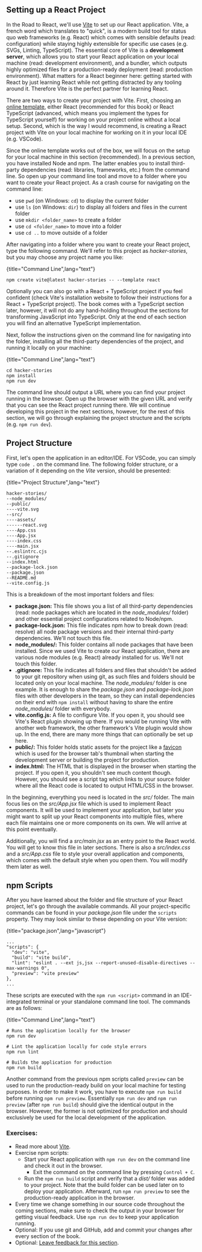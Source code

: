 ## Setting up a React Project

In the Road to React, we'll use [Vite](https://bit.ly/3BsG1TH) to set up our React application. Vite, a french word which translates to "quick", is a modern build tool for status quo web frameworks (e.g. React) which comes with sensible defaults (read: configuration) while staying highly extensible for specific use cases (e.g. SVGs, Linting, TypeScript). The essential core of Vite is a **development server**, which allows you to start your React application on your local machine (read: development environment), and a bundler, which outputs highly optimized files for a production-ready deployment (read: production environment). What matters for a React beginner here: getting started with React by just learning React while not getting distracted by any tooling around it. Therefore Vite is the perfect partner for learning React.

There are two ways to create your project with Vite. First, choosing an [online template](https://bit.ly/3RPAZWz), either React (recommended for this book) or React TypeScript (advanced, which means you implement the types for TypeScript yourself) for working on your project online without a local setup. Second, which is the way I would recommend, is creating a React project with Vite on your local machine for working on it in your local IDE (e.g. VSCode).

Since the online template works out of the box, we will focus on the setup for your local machine in this section (recommended). In a previous section, you have installed Node and npm. The latter enables you to install third-party dependencies (read: libraries, frameworks, etc.) from the command line. So open up your command line tool and move to a folder where you want to create your React project. As a crash course for navigating on the command line:

* use `pwd` (on Windows: `cd`) to display the current folder
* use `ls` (on Windows: `dir`) to display all folders and files in the current folder
* use `mkdir <folder_name>` to create a folder
* use `cd <folder_name>` to move into a folder
* use `cd ..` to move outside of a folder

After navigating into a folder where you want to create your React project, type the following command. We'll refer to this project as *hacker-stories*, but you may choose any project name you like:

{title="Command Line",lang="text"}
~~~~~~~
npm create vite@latest hacker-stories -- --template react
~~~~~~~

Optionally you can also go with a React + TypeScript project if you feel confident (check Vite's installation website to follow their instructions for a React + TypeScript project). The book comes with a TypeScript section later, however, it will not do any hand-holding throughout the sections for transforming JavaScript into TypeScript. Only at the end of each section you will find an alternative TypeScript implementation.

Next, follow the instructions given on the command line for navigating into the folder, installing all the third-party dependencies of the project, and running it locally on your machine:

{title="Command Line",lang="text"}
~~~~~~~
cd hacker-stories
npm install
npm run dev
~~~~~~~

The command line should output a URL where you can find your project running in the browser. Open up the browser with the given URL and verify that you can see the React project running there. We will continue developing this project in the next sections, however, for the rest of this section, we will go through explaining the project structure and the scripts (e.g. `npm run dev`).

## Project Structure

First, let's open the application in an editor/IDE. For VSCode, you can simply type `code .` on the command line. The following folder structure, or a variation of it depending on the *Vite* version, should be presented:

{title="Project Structure",lang="text"}
~~~~~~~
hacker-stories/
--node_modules/
--public/
----vite.svg
--src/
----assets/
------react.svg
----App.css
----App.jsx
----index.css
----main.jsx
--.eslintrc.cjs
--.gitignore
--index.html
--package-lock.json
--package.json
--README.md
--vite.config.js
~~~~~~~

This is a breakdown of the most important folders and files:

* **package.json:** This file shows you a list of all third-party dependencies (read: node packages which are located in the *node_modules/* folder) and other essential project configurations related to Node/npm.
* **package-lock.json:** This file indicates npm how to break down (read: resolve) all node package versions and their internal third-party dependencies. We'll not touch this file.
* **node_modules/:** This folder contains all node packages that have been installed. Since we used Vite to create our React application, there are various node modules (e.g. React) already installed for us. We'll not touch this folder.
* **.gitignore:** This file indicates all folders and files that shouldn't be added to your git repository when using git, as such files and folders should be located only on your local machine. The *node_modules/* folder is one example. It is enough to share the *package.json* and *package-lock.json* files with other developers in the team, so they can install dependencies on their end with `npm install` without having to share the entire *node_modules/* folder with everybody.
* **vite.config.js:** A file to configure Vite. If you open it, you should see Vite's React plugin showing up there. If you would be running Vite with another web framework, the other framework's Vite plugin would show up. In the end, there are many more things that can optionally be set up here.
* **public/:** This folder holds static assets for the project like a [favicon](https://bit.ly/3QvRupG) which is used for the browser tab's thumbnail when starting the development server or building the project for production.
* **index.html:** The HTML that is displayed in the browser when starting the project. If you open it, you shouldn't see much content though. However, you should see a script tag which links to your source folder where all the React code is located to output HTML/CSS in the browser.

In the beginning, everything you need is located in the *src/* folder. The main focus lies on the *src/App.jsx* file which is used to implement React components. It will be used to implement your application, but later you might want to split up your React components into multiple files, where each file maintains one or more components on its own. We will arrive at this point eventually.

Additionally, you will find a *src/main.jsx* as an entry point to the React world. You will get to know this file in later sections. There is also a *src/index.css* and a *src/App.css* file to style your overall application and components, which comes with the default style when you open them. You will modify them later as well.

## npm Scripts

After you have learned about the folder and file structure of your React project, let's go through the available commands. All your project-specific commands can be found in your *package.json* file under the `scripts` property. They may look similar to these depending on your Vite version:

{title="package.json",lang="javascript"}
~~~~~~~
...
"scripts": {
  "dev": "vite",
  "build": "vite build",
  "lint": "eslint . --ext js,jsx --report-unused-disable-directives --max-warnings 0",
  "preview": "vite preview"
},
...
~~~~~~~

These scripts are executed with the `npm run <script>` command in an IDE-integrated terminal or your standalone command line tool. The commands are as follows:

{title="Command Line",lang="text"}
~~~~~~~
# Runs the application locally for the browser
npm run dev

# Lint the application locally for code style errors
npm run lint

# Builds the application for production
npm run build
~~~~~~~

Another command from the previous npm scripts called `preview` can be used to run the production-ready build on your local machine for testing purposes. In order to make it work, you have to execute `npm run build` before running `npm run preview`. Essentially `npm run dev` and `npm run preview` (after `npm run build`) should give the identical output in the browser. However, the former is not optimized for production and should exclusively be used for the local development of the application.

### Exercises:

* Read more about [Vite](https://bit.ly/3BsG1TH).
* Exercise npm scripts:
  * Start your React application with `npm run dev` on the command line and check it out in the browser.
    * Exit the command on the command line by pressing `Control + C`.
  * Run the `npm run build` script and verify that a *dist/* folder was added to your project. Note that the build folder can be used later on to deploy your application. Afterward, run `npm run preview` to see the production-ready application in the browser.
* Every time we change something in our source code throughout the coming sections, make sure to check the output in your browser for getting visual feedback. Use `npm run dev` to keep your application running.
* Optional: If you use git and GitHub, add and commit your changes after every section of the book.
* Optional: [Leave feedback for this section](https://forms.gle/bvH2jcppsSA6p9i16).
